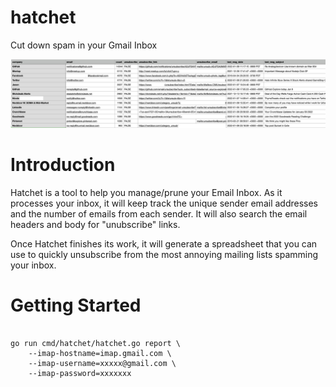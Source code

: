 # hatchet
Cut down spam in your Gmail Inbox


![](./docs/spreadsheet.png)

# Introduction

Hatchet is a tool to help you manage/prune your Email Inbox.
As it processes your inbox, it will keep track the unique sender email addresses and the number of emails from each sender. 
It will also search the email headers and body for "unubscribe" links.

Once Hatchet finishes its work, it will generate a spreadsheet that you can use to quickly unsubscribe from the most annoying mailing lists spamming your inbox. 

# Getting Started

```

go run cmd/hatchet/hatchet.go report \
    --imap-hostname=imap.gmail.com \
    --imap-username=xxxxx@gmail.com \
    --imap-password=xxxxxxx

```
